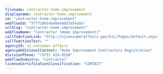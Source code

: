 ```yaml
---
filename: contractor-home-improvement
displayname: contractor-home-improvement
id: "contractor-home-improvement"
webflowId: "5f7729814ad0ae8dd7a54a5a"
urlSlug: "contractor-home-improvement"
webflowName: "Contractor (Home Improvement)"
callToActionLink: "http://njconsumeraffairs.gov/hic/Pages/default.aspx"
callToActionText: ""
agencyId: nj-consumer-affairs
agencyAdditionalContext: "Home Improvement Contractors Registration"
divisionPhone: "(973) 424-8150"
webflowIndustry: "Contractor"
licenseCertificationClassification: "CONTACT"
---
```

